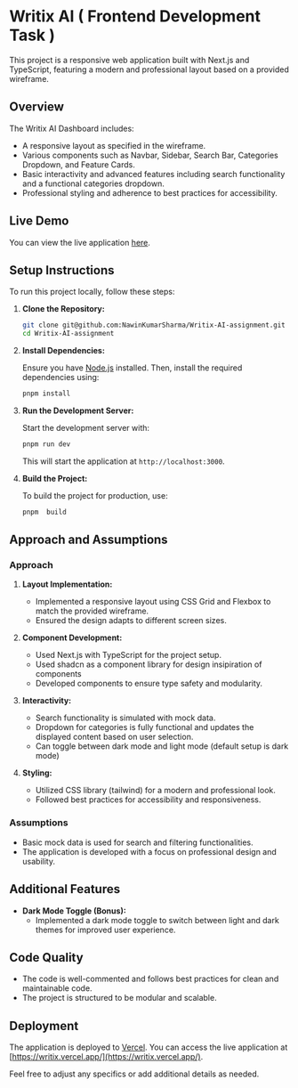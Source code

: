 # Writix AI ( Frontend Development Task )

This project is a responsive web application built with Next.js and TypeScript, featuring a modern and professional layout based on a provided wireframe. 

## Overview

The Writix AI Dashboard includes:
- A responsive layout as specified in the wireframe.
- Various components such as Navbar, Sidebar, Search Bar, Categories Dropdown, and Feature Cards.
- Basic interactivity and advanced features including search functionality and a functional categories dropdown.
- Professional styling and adherence to best practices for accessibility.

## Live Demo

You can view the live application [here](https://writix.vercel.app/).

## Setup Instructions

To run this project locally, follow these steps:

1. **Clone the Repository:**

   ```bash
   git clone git@github.com:NawinKumarSharma/Writix-AI-assignment.git
   cd Writix-AI-assignment
   ```

2. **Install Dependencies:**

   Ensure you have [Node.js](https://nodejs.org/) installed. Then, install the required dependencies using:

   ```bash
   pnpm install
   ```

3. **Run the Development Server:**

   Start the development server with:

   ```bash
   pnpm run dev
   ```

   This will start the application at `http://localhost:3000`.

4. **Build the Project:**

   To build the project for production, use:

   ```bash
   pnpm  build
   ```

## Approach and Assumptions

### Approach

1. **Layout Implementation:**
   - Implemented a responsive layout using CSS Grid and Flexbox to match the provided wireframe.
   - Ensured the design adapts to different screen sizes.

2. **Component Development:**
   - Used Next.js with TypeScript for the project setup.
   - Used shadcn as a component library for design insipiration of components
   - Developed components to ensure type safety and modularity.

3. **Interactivity:**
   - Search functionality is simulated with mock data.
   - Dropdown for categories is fully functional and updates the displayed content based on user selection.
   - Can toggle between dark mode and light mode (default setup is dark mode)

4. **Styling:**
   - Utilized CSS library (tailwind) for a modern and professional look.
   - Followed best practices for accessibility and responsiveness.

### Assumptions

- Basic mock data is used for search and filtering functionalities.
- The application is developed with a focus on professional design and usability.

## Additional Features

- **Dark Mode Toggle (Bonus):**
  - Implemented a dark mode toggle to switch between light and dark themes for improved user experience.

## Code Quality

- The code is well-commented and follows best practices for clean and maintainable code.
- The project is structured to be modular and scalable.

## Deployment

The application is deployed to [Vercel](https://vercel.com/). You can access the live application at [https://writix.vercel.app/](https://writix.vercel.app/).

Feel free to adjust any specifics or add additional details as needed.
